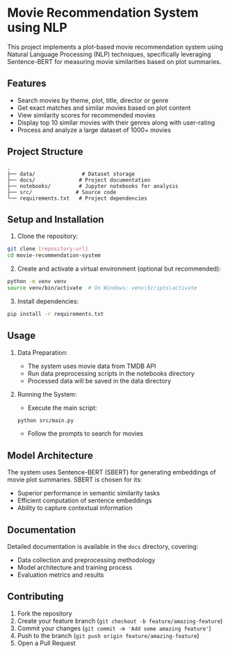 # Movie Recommendation System using NLP

This project implements a plot-based movie recommendation system using Natural Language Processing (NLP) techniques, specifically leveraging Sentence-BERT for measuring movie similarities based on plot summaries.

## Features

- Search movies by theme, plot, title, director or genre
- Get exact matches and similar movies based on plot content
- View similarity scores for recommended movies
- Display top 10 similar movies with their genres along with user-rating
- Process and analyze a large dataset of 1000+ movies

## Project Structure

```
.
├── data/               # Dataset storage
├── docs/              # Project documentation
├── notebooks/         # Jupyter notebooks for analysis
├── src/              # Source code
└── requirements.txt   # Project dependencies
```

## Setup and Installation

1. Clone the repository:
```bash
git clone [repository-url]
cd movie-recommendation-system
```

2. Create and activate a virtual environment (optional but recommended):
```bash
python -m venv venv
source venv/bin/activate  # On Windows: venv\Scripts\activate
```

3. Install dependencies:
```bash
pip install -r requirements.txt
```

## Usage

1. Data Preparation:
   - The system uses movie data from TMDB API
   - Run data preprocessing scripts in the notebooks directory
   - Processed data will be saved in the data directory

2. Running the System:
   - Execute the main script:
   ```bash
   python src/main.py
   ```
   - Follow the prompts to search for movies

## Model Architecture

The system uses Sentence-BERT (SBERT) for generating embeddings of movie plot summaries. SBERT is chosen for its:
- Superior performance in semantic similarity tasks
- Efficient computation of sentence embeddings
- Ability to capture contextual information

## Documentation

Detailed documentation is available in the `docs` directory, covering:
- Data collection and preprocessing methodology
- Model architecture and training process
- Evaluation metrics and results

## Contributing

1. Fork the repository
2. Create your feature branch (`git checkout -b feature/amazing-feature`)
3. Commit your changes (`git commit -m 'Add some amazing feature'`)
4. Push to the branch (`git push origin feature/amazing-feature`)
5. Open a Pull Request

